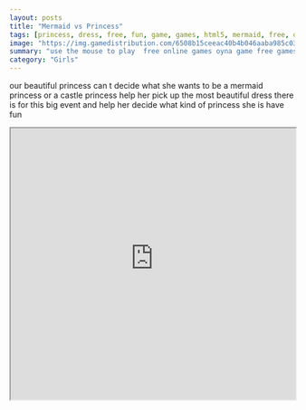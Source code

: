 ```yaml
---
layout: posts
title: "Mermaid vs Princess"
tags: [princess, dress, free, fun, game, games, html5, mermaid, free, online, games, oyna, game, free, games, play, play, games]
image: "https://img.gamedistribution.com/6508b15ceeac40b4b046aaba985c031b-512x384.jpeg"
summary: "use the mouse to play  free online games oyna game free games play play games"
category: "Girls"
---
```


our beautiful princess can t decide what she wants to be a mermaid princess or a castle princess help her pick up the most beautiful dress there is for this big event and help her decide what kind of princess she is have fun

<iframe width="100%" height="480px;" src="https://html5.gamedistribution.com/6508b15ceeac40b4b046aaba985c031b/"></iframe>